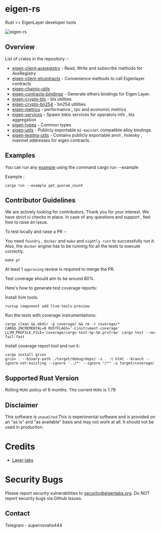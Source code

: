 # eigen-rs

Rust <> EigenLayer developer tools

![eigen-rs](https://github.com/user-attachments/assets/bf1d1090-db70-487a-a49a-40f727849251)

## Overview

List of crates in the repository :-

- [eigen-client-avsregistry](https://github.com/supernovahs/eigen-rs/tree/main/crates/chainio/clients/avsregistry) - Read, Write and subscribe methods for AvsRegistry
- [eigen-client-elcontracts](https://github.com/supernovahs/eigen-rs/tree/main/crates/chainio/clients/elcontracts) - Convenience methods to call Eigenlayer contracts
- [eigen-chainio-utils](https://github.com/supernovahs/eigen-rs/tree/main/crates/chainio/utils)
- [eigen-contracts-bindings](https://github.com/supernovahs/eigen-rs/tree/main/crates/contracts/bindings) - Generate ethers bindings for Eigen Layer.
- [eigen-crypto-bls](https://github.com/supernovahs/eigen-rs/tree/main/crates/crypto/bls) - bls utilities
- [eigen-crypto-bn254](https://github.com/supernovahs/eigen-rs/tree/main/crates/crypto/bn254) - bn254 utilities
- [eigen-metrics](https://github.com/supernovahs/eigen-rs/tree/main/crates/metrics) - performance , rpc and economic metrics
- [eigen-services](https://github.com/supernovahs/eigen-rs/tree/main/crates/services) - Spawn tokio services for operators info , bls aggregation
- [eigen-types](https://github.com/supernovahs/eigen-rs/tree/main/crates/types) - Common types
- [eigen-utils](https://github.com/supernovahs/eigen-rs/tree/main/crates/utils) - Publicly exportable `m2-mainnet` compatible alloy bindings.
- [eigen-testing-utils](https://github.com/supernovahs/eigen-rs/tree/main/testing/testing-utils) - Contains publicly exportable  anvil , holesky , mainnet addresses for eigen contracts .


## Examples

You can run any [example](https://github.com/supernovahs/eigen-rs/tree/main/examples) using the command cargo run --example <example-name>

Example :
  
```
cargo run --example get_quorum_count
```

## Contributor Guidelines

We are actively looking for contributors. Thank you for your interest. We have strict ci checks in place. In case of any questions and support , feel free to raise an issue.

To test locally and raise a PR :-


You need `foundry` , `docker` and `make` and `nightly rust` to successfully run it. Also, the `docker` engine has to be running for all the tests to execute correctly.
```
make pr
```

At least 1 `approving` review is required to merge the PR.

Test coverage should aim to be around 80%.

Here's how to generate test coverage reports:

Install llvm tools:
```
rustup component add llvm-tools-preview
```

Run the tests with coverage instrumentations:
```
cargo clean && mkdir -p coverage/ && rm -r coverage/*
CARGO_INCREMENTAL=0 RUSTFLAGS='-Cinstrument-coverage' LLVM_PROFILE_FILE='coverage/cargo-test-%p-%m.profraw' cargo test --no-fail-fast
```

Install coverage report tool and run it:
```
cargo install grcov
grcov . --binary-path ./target/debug/deps/ -s . -t html --branch --ignore-not-existing --ignore '../*' --ignore "/*" -o target/coverage/

```



## Supported Rust Version

Rolling `MSRV` policy of 6 months. The current `MSRV` is 1.79

## Disclaimer

This software is `unaudited`.This is experimental software and is provided on an "as is" and "as available" basis and may not work at all. It should not be used in production.

# Credits

- [Layer-labs](https://github.com/Layr-Labs/eigensdk-go/tree/master)

# Security Bugs
Please report security vulnerabilities to security@eigenlabs.org. Do NOT report security bugs via Github Issues.

## Contact

Telegram - supernovahs444
